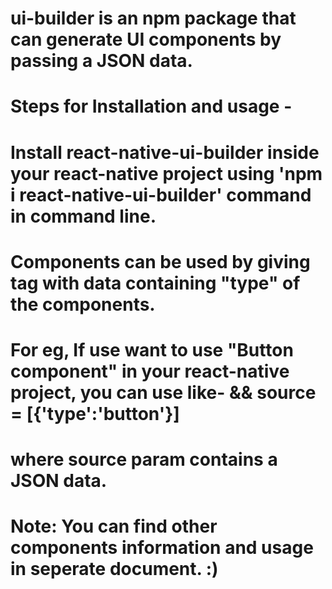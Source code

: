 # ui-builder is an npm package that can generate UI components by passing a JSON data.
# Steps for Installation and usage -
# Install react-native-ui-builder inside your react-native project using 'npm i react-native-ui-builder' command in command line.
# Components can be used by giving <UiBuilder> tag with data containing "type" of the components.
# For eg, If use want to use "Button component" in your react-native project, you can use like- <UiBuilder source={source} /> && source = [{'type':'button'}]
# where source param contains a JSON data.



# Note: You can find other components information and usage in seperate document. :)
